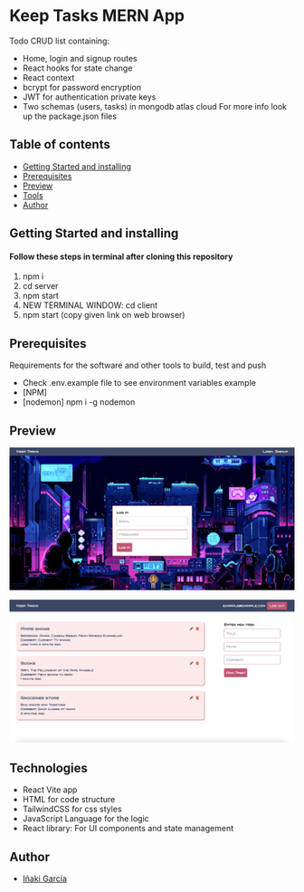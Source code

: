 # Keep Tasks MERN App
Todo CRUD list containing:
- Home, login and signup routes
- React hooks for state change
- React context
- bcrypt for password encryption
- JWT for authentication private keys
- Two schemas (users, tasks) in mongodb atlas cloud
For more info look up the package.json files

## Table of contents

- [Getting Started and installing](#getting-started-and-installing)
- [Prerequisites](#prerequisites)
- [Preview](#preview)
- [Tools](#tools)
- [Author](#author)

## Getting Started and installing

#### Follow these steps in terminal after cloning this repository
1. npm i
2. cd server
3. npm start
4. NEW TERMINAL WINDOW: cd client
5. npm start (copy given link on web browser)

## Prerequisites

Requirements for the software and other tools to build, test and push 
- Check .env.example file to see environment variables example
- [NPM]
- [nodemon] npm i -g nodemon

## Preview
![Login page preview](/client/assets/login.png)

![Home page preview](/client/assets/home.png)

## Technologies
- React Vite app
- HTML for code structure
- TailwindCSS for css styles
- JavaScript Language for the logic
- React library: For UI components and state management

## Author
- <a href="https://github.com/igardiet">Iñaki García</a>